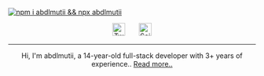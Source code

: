 [![npm i abdlmutii && npx abdlmutii](https://readme-typing-svg.demolab.com?pause=1000&color=FFFFFF&center=true&width=435&lines=npm+i+abdlmutii;npx+abdlmutii)](https://github.com/abdlmutii)

<p align="center">
<a href="https://twitter.com/abdlmutii"><img width="26px" alt="Twitter" title="Twitter" src="https://media.discordapp.net/attachments/726388631664852992/1087036735873101834/twwir98.png"/></a>
&#8287;&#8287;&#8287;&#8287;&#8287;
<a href="https://discord.com/users/630857610350034980"><img width="26px" alt="Seif#0995" title="Discord" src="https://media.discordapp.net/attachments/726388631664852992/1087036735227179048/871.png"/></a>
</p>

<hr>
<p align="center">Hi, I'm abdlmutii, a 14-year-old full-stack developer with 3+ years of experience.. <a href="example.com">Read more..</a></p>
